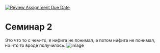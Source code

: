 [![Review Assignment Due Date](https://classroom.github.com/assets/deadline-readme-button-22041afd0340ce965d47ae6ef1cefeee28c7c493a6346c4f15d667ab976d596c.svg)](https://classroom.github.com/a/BX65L5j-)
# Семинар 2
Это что то с чем-то, я нифига не понимал, а потом нифига не понимал, но что то вроде получилось.
![image](https://github.com/user-attachments/assets/39692fcd-cb8f-4ae0-a162-e857bd093806)
